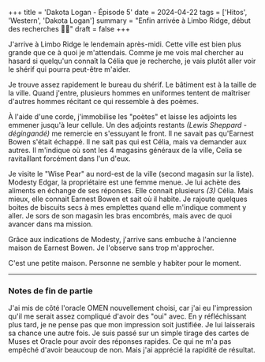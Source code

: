 +++
title = 'Dakota Logan - Épisode 5'
date = 2024-04-22
tags = ['Hitos', 'Western', 'Dakota Logan']
summary = "Enfin arrivée à Limbo Ridge, début des recherches :female_detective:"
draft = false
+++

J'arrive à Limbo Ridge le lendemain après-midi. Cette ville est bien plus grande que ce à quoi je m'attendais. Comme je me vois mal chercher au hasard si quelqu'un connaît la Célia que je recherche, je vais plutôt aller voir le shérif qui pourra peut-être m'aider.

Je trouve assez rapidement le bureau du shérif. Le bâtiment est à la taille de la ville. Quand j'entre, plusieurs hommes en uniformes tentent de maîtriser d'autres hommes récitant ce qui ressemble à des poèmes.

À l'aide d'une corde, j'immobilise les "poètes" et laisse les adjoints les emmener jusqu'à leur cellule. Un des adjoints restants *(Lewis Sheppard - dégingandé)* me remercie en s'essuyant le front. Il ne savait pas qu'Earnest Bowen s'était échappé. Il ne sait pas qui est Célia, mais va demander aux autres. Il m'indique où sont les 4 magasins généraux de la ville, Celia se ravitaillant forcément dans l'un d'eux.

Je visite le "Wise Pear" au nord-est de la ville (second magasin sur la liste). Modesty Edgar, la propriétaire est une femme menue. Je lui achète des aliments en échange de ses réponses. Elle connait plusieurs *(3)* Célia. Mais mieux, elle connait Earnest Bowen et sait où il habite. Je rajoute quelques boites de biscuits secs à mes emplettes quand elle m'indique comment y aller. Je sors de son magasin les bras encombrés, mais avec de quoi avancer dans ma mission.

Grâce aux indications de Modesty, j'arrive sans embuche à l'ancienne maison de Earnest Bowen. Je l'observe sans trop m'approcher.

C'est une petite maison. Personne ne semble y habiter pour le moment.

----

### Notes de fin de partie

J'ai mis de côté l'oracle OMEN nouvellement choisi, car j'ai eu l'impression qu'il me serait assez compliqué d'avoir des "oui" avec. En y réfléchissant plus tard, je ne pense pas que mon impression soit justifiée. Je lui laisserais sa chance une autre fois. Je suis passé sur un simple tirage des cartes de Muses et Oracle pour avoir des réponses rapides. Ce qui ne m'a pas empêché d'avoir beaucoup de non. Mais j'ai apprécié la rapidité de résultat.
